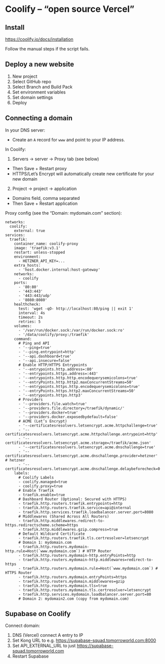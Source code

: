# Coolify – “open source Vercel”

## Install

https://coolify.io/docs/installation

Follow the manual steps if the script fails.

## Deploy a new website

1. New project
2. Select GitHub repo
3. Select Branch and Build Pack
4. Set environment variables
5. Set domain settings
6. Deploy

## Connecting a domain

In your DNS server:

- Create an `A` record for `www` and point to your IP address.

In Coolify:

1. Servers → server → Proxy tab (see below)
  - Then Save + Restart proxy
  - HTTPS/Let’s Encrypt will automatically create new certificate for your new domain
2. Project → project → application
  - Domains field, comma separated
  - Then Save + Restart application

Proxy config (see the “Domain: mydomain.com” section):

    networks:
      coolify:
        external: true
    services:
      traefik:
        container_name: coolify-proxy
        image: 'traefik:v3.1'
        restart: unless-stopped
        environment:
          - HETZNER_API_KEY=...
        extra_hosts:
          - 'host.docker.internal:host-gateway'
        networks:
          - coolify
        ports:
          - '80:80'
          - '443:443'
          - '443:443/udp'
          - '8080:8080'
        healthcheck:
          test: 'wget -qO- http://localhost:80/ping || exit 1'
          interval: 4s
          timeout: 2s
          retries: 5
        volumes:
          - '/var/run/docker.sock:/var/run/docker.sock:ro'
          - '/data/coolify/proxy:/traefik'
        command:
          # Ping and API
          - '--ping=true'
          - '--ping.entrypoint=http'
          - '--api.dashboard=true'
          - '--api.insecure=false'
          # Enable HTTP/HTTPS Entrypoints
          - '--entrypoints.http.address=:80'
          - '--entrypoints.https.address=:443'
          - '--entrypoints.http.http.encodequerysemicolons=true'
          - '--entryPoints.http.http2.maxConcurrentStreams=50'
          - '--entrypoints.https.http.encodequerysemicolons=true'
          - '--entryPoints.https.http2.maxConcurrentStreams=50'
          - '--entrypoints.https.http3'
          # Providers
          - '--providers.file.watch=true'
          - '--providers.file.directory=/traefik/dynamic/'
          - '--providers.docker=true'
          - '--providers.docker.exposedbydefault=false'
          # ACME (Let’s Encrypt)
          - '--certificatesresolvers.letsencrypt.acme.httpchallenge=true'
          - '--certificatesresolvers.letsencrypt.acme.httpchallenge.entrypoint=http'
          - '--certificatesresolvers.letsencrypt.acme.storage=/traefik/acme.json'
          - '--certificatesresolvers.letsencrypt.acme.dnschallenge=true'
          - '--certificatesresolvers.letsencrypt.acme.dnschallenge.provider=hetzner' # hetzner
          - '--certificatesresolvers.letsencrypt.acme.dnschallenge.delaybeforecheck=0'
        labels:
          # Coolify Labels
          - coolify.managed=true
          - coolify.proxy=true
          # Enable Traefik
          - traefik.enable=true
          # Dashboard Router (Optional: Secured with HTTPS)
          - traefik.http.routers.traefik.entrypoints=http
          - traefik.http.routers.traefik.service=api@internal
          - traefik.http.services.traefik.loadbalancer.server.port=8080
          # Middlewares (Shared Across All Routers)
          - traefik.http.middlewares.redirect-to-https.redirectscheme.scheme=https
          - traefik.http.middlewares.gzip.compress=true
          # Default Wildcard Certificate
          - traefik.http.routers.traefik.tls.certresolver=letsencrypt
          # Domain 1: mydomain.com
          - traefik.http.routers.mydomain-http.rule=Host(`www.mydomain.com`) # HTTP Router
          - traefik.http.routers.mydomain-http.entryPoints=http
          - traefik.http.routers.mydomain-http.middlewares=redirect-to-https
          - traefik.http.routers.mydomain.rule=Host(`www.mydomain.com`) # HTTPS Router
          - traefik.http.routers.mydomain.entryPoints=https
          - traefik.http.routers.mydomain.middlewares=gzip
          - traefik.http.routers.mydomain.tls=true
          - traefik.http.routers.mydomain.tls.certresolver=letsencrypt
          - traefik.http.services.mydomain.loadbalancer.server.port=80
          # Domain 2: mydomain2.com (copy from mydomain.com)

## Supabase on Coolify

Connect domain:

1. DNS (Vercel) connect A entry to IP
2. Set Kong URL to e.g. https://supabase-squad.tomorroworld.com:8000
3. Set API_EXTERNAL_URL to just https://supabase-squad.tomorroworld.com
4. Restart Supabase
